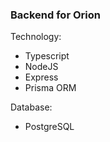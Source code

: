 ### Backend for Orion

Technology:
- Typescript
- NodeJS
- Express
- Prisma ORM

Database:
- PostgreSQL